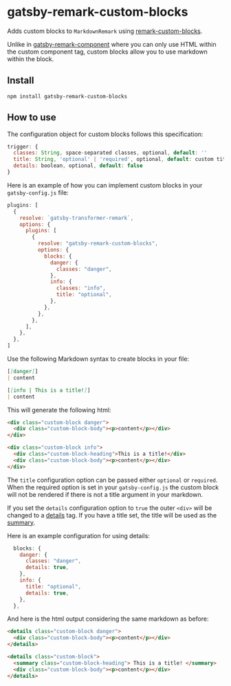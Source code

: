 # gatsby-remark-custom-blocks

Adds custom blocks to `MarkdownRemark` using [remark-custom-blocks](https://github.com/zestedesavoir/zmarkdown/tree/master/packages/remark-custom-blocks).

Unlike in [gatsby-remark-component](https://www.gatsbyjs.org/packages/gatsby-remark-component/) where you can only use HTML within the custom component tag, custom blocks allow you to use markdown within the block.

## Install

`npm install gatsby-remark-custom-blocks`

## How to use

The configuration object for custom blocks follows this specification:

```javascript
trigger: {
  classes: String, space-separated classes, optional, default: ''
  title: String, 'optional' | 'required', optional, default: custom titles not allowed
  details: boolean, optional, default: false
}
```

Here is an example of how you can implement custom blocks in your `gatsby-config.js` file:

```javascript
plugins: [
  {
    resolve: `gatsby-transformer-remark`,
    options: {
      plugins: [
        {
          resolve: "gatsby-remark-custom-blocks",
          options: {
            blocks: {
              danger: {
                classes: "danger",
              },
              info: {
                classes: "info",
                title: "optional",
              },
            },
          },
        },
      ],
    },
  },
]
```

Use the following Markdown syntax to create blocks in your file:

```markdown
[[danger]]
| content

[[info | This is a title!]]
| content
```

This will generate the following html:

```html
<div class="custom-block danger">
  <div class="custom-block-body"><p>content</p></div>
</div>

<div class="custom-block info">
  <div class="custom-block-heading">This is a title!</div>
  <div class="custom-block-body"><p>content</p></div>
</div>
```

The `title` configuration option can be passed either `optional` or `required`. When the required option is set in your `gatsby-config.js` the custom block will not be rendered if there is not a title argument in your markdown.

If you set the `details` configuration option to `true` the outer `<div>` will be changed to a [details](https://developer.mozilla.org/en-US/docs/Web/HTML/Element/details) tag. If you have a title set, the title will be used as the [summary](https://developer.mozilla.org/en-US/docs/Web/HTML/Element/summary).

Here is an example configuration for using details:

```javascript
  blocks: {
    danger: {
      classes: "danger",
      details: true,
    },
    info: {
      title: "optional",
      details: true,
    },
  },
```

And here is the html output considering the same markdown as before:

```html
<details class="custom-block danger">
  <div class="custom-block-body"><p>content</p></div>
</details>

<details class="custom-block">
  <summary class="custom-block-heading"> This is a title! </summary>
  <div class="custom-block-body"><p>content</p></div>
</details>
```
